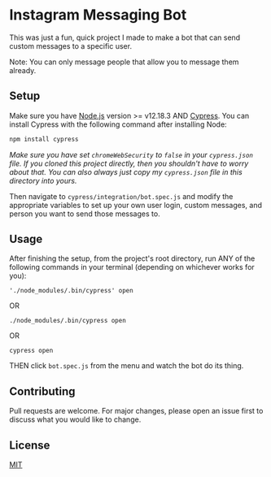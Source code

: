 # Instagram Messaging Bot
This was just a fun, quick project I made to make a bot that can send custom messages to a specific user.

Note: You can only message people that allow you to message them already.
## Setup

Make sure you have [Node.js](https://nodejs.org/) version >= v12.18.3 AND [Cypress](https://www.cypress.io/). You can install Cypress with the following command after installing Node:


```bash
npm install cypress
```

*Make sure you have set `chromeWebSecurity` to `false` in your `cypress.json` file. If you cloned this project directly, then you shouldn't have to worry about that. You can also always just copy my `cypress.json` file in this directory into yours.*

Then navigate to `cypress/integration/bot.spec.js` and modify the appropriate variables to set up your own user login, custom messages, and person you want to send those messages to. 

## Usage

After finishing the setup, from the project's root directory, run ANY of the following commands in your terminal (depending on whichever works for you):

`'./node_modules/.bin/cypress' open`

OR

`./node_modules/.bin/cypress open`

OR

`cypress open`

THEN click `bot.spec.js` from the menu and watch the bot do its thing.
## Contributing
Pull requests are welcome. For major changes, please open an issue first to discuss what you would like to change.

## License
[MIT](https://choosealicense.com/licenses/mit/)